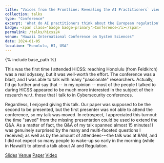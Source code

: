 ```yaml
---
title: "Voices from the Frontline: Revealing the AI Practitioners` viewpoint on the European AI Act"
collection: talks
type: "Conference"
excerpt: 'What do AI practitioners think about the European regulation?'
badge: <span class='badge badge-primary'>Conference</i></span>
permalink: /talks/hicss24
venue: "Hawaii International Conference on System Sciences"
date: 2024-01-05
location: "Honolulu, HI, USA"
---
```

{% include base_path %}

This was the first time I attended HICSS: reaching Honolulu (from Feldkirch) was a real odyssey, but it was well-worth the effort. The conference was a blast, and I was able to talk with many "passionate" researchers. Actually, I'd go further and say that -- in my opinion -- most of the people I talked to during HICSS appeared to be much more interested in the subject of their research w.r.t. those that I talk to in Cybersecurity conferences.

Regardless, I enjoyed giving this talk. Our paper was supposed to be the second to be presented, but the first presenter was not able to attend the conference, so my talk was moved. In retrospect, I appreciated this turnout: the time "saved" from the missing presentation could be used to extend the Q&A. As a matter of fact, the Q&A of my talk spanned almost 15 minutes! I was genuinely surprised by the many and multi-faceted questions I received; as well as by the amount of attendees---the talk was at 8AM, and I did not expect so many people to wake-up so early in the morning (while in Hawaii!) to attend a talk about AI and Regulation. 



<a class="btn btn-outline-primary my-1 mr-1 btn-sm" href="{{ base_path }}/files/talks/hicss24.pdf" target="_blank" rel="noopener">Slides</a>
<a class="btn btn-outline-primary my-1 mr-1 btn-sm" href="https://hicss.hawaii.edu/program-hicss57/" target="_blank" rel="noopener">Venue</a>
<a class="btn btn-outline-primary my-1 mr-1 btn-sm" href="{{base_path}}/publications/hicss24" rel="noopener">Paper</a>
<a class="btn btn-outline-primary my-1 mr-1 btn-sm" href="tbd" rel="noopener">Video</a>